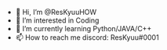 - 👋 Hi, I’m @ResKyuuHOW
- 👀 I’m interested in Coding
- 🌱 I’m currently learning Python/JAVA/C++
- 📫 How to reach me discord: ResKyuu#0001

<!---
ResKyuuHOW/ResKyuuHOW is a ✨ special ✨ repository because its `README.md` (this file) appears on your GitHub profile.
You can click the Preview link to take a look at your changes.
--->
